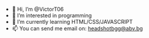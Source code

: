 - 👋 Hi, I’m @VictorT06
- 👀 I’m interested in programming
- 🌱 I’m currently learning HTML/CSS/JAVASCRIPT
- 📫 You can send me email on: headshotbgg@abv.bg

<!---
VictorT06/VictorT06 is a ✨ special ✨ repository because its `README.md` (this file) appears on your GitHub profile.
You can click the Preview link to take a look at your changes.
--->
